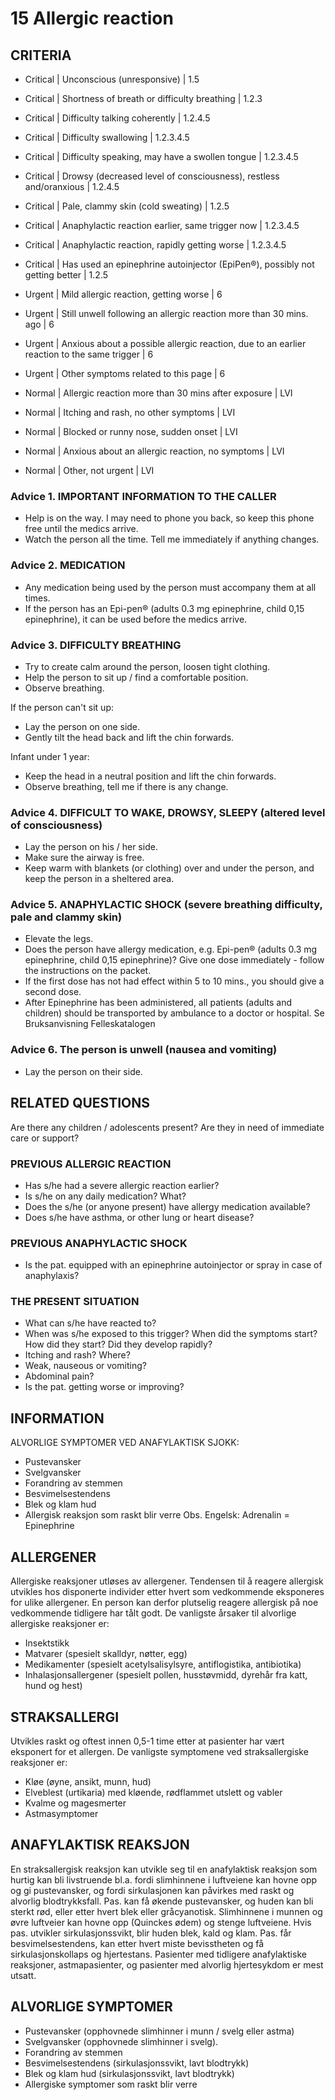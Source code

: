 # 15 Allergic reaction

## CRITERIA

- Critical | Unconscious (unresponsive) | 1.5 
- Critical | Shortness of breath or difficulty breathing | 1.2.3 
- Critical | Difficulty talking coherently | 1.2.4.5 
- Critical | Difficulty swallowing | 1.2.3.4.5 
- Critical | Difficulty speaking, may have a swollen tongue | 1.2.3.4.5 
- Critical | Drowsy (decreased level of consciousness), restless and/oranxious | 1.2.4.5 
- Critical | Pale, clammy skin (cold sweating) | 1.2.5 
- Critical | Anaphylactic reaction earlier, same trigger now | 1.2.3.4.5 
- Critical | Anaphylactic reaction, rapidly getting worse | 1.2.3.4.5 
- Critical | Has used an epinephrine autoinjector (EpiPen®), possibly not getting better | 1.2.5

- Urgent | Mild allergic reaction, getting worse | 6 
- Urgent | Still unwell following an allergic reaction more than 30 mins. ago | 6 
- Urgent | Anxious about a possible allergic reaction, due to an earlier reaction to the same trigger | 6 
- Urgent | Other symptoms related to this page | 6 

- Normal | Allergic reaction more than 30 mins after exposure | LVI 
- Normal | Itching and rash, no other symptoms | LVI 
- Normal | Blocked or runny nose, sudden onset | LVI 
- Normal | Anxious about an allergic reaction, no symptoms | LVI 
- Normal | Other, not urgent | LVI 

### Advice 1. IMPORTANT INFORMATION TO THE CALLER
- Help is on the way. I may need to phone you back, so keep this phone free until the medics arrive.
- Watch the person all the time. Tell me immediately if anything changes.

### Advice 2. MEDICATION
- Any medication being used by the person must accompany them at all times.
- If the person has an Epi-pen® (adults 0.3 mg epinephrine, child 0,15 epinephrine), it can be used before the medics arrive.

### Advice 3. DIFFICULTY BREATHING
- Try to create calm around the person, loosen tight clothing.
- Help the person to sit up / find a comfortable position.
- Observe breathing.

If the person can't sit up:
- Lay the person on one side.
- Gently tilt the head back and lift the chin forwards.

Infant under 1 year:
- Keep the head in a neutral position and lift the chin forwards.
- Observe breathing, tell me if there is any change.

### Advice 4. DIFFICULT TO WAKE, DROWSY, SLEEPY (altered level of consciousness)
- Lay the person on his / her side.
- Make sure the airway is free.
- Keep warm with blankets (or clothing) over and under the person, and keep the person in a sheltered area.

### Advice 5. ANAPHYLACTIC SHOCK (severe breathing difficulty, pale and clammy skin)
- Elevate the legs.
- Does the person have allergy medication, e.g. Epi-pen® (adults 0.3 mg epinephrine, child 0,15 epinephrine)? Give one dose immediately - follow the instructions on the packet.
- If the first dose has not had effect within 5 to 10 mins., you should give a second dose.
- After Epinephrine has been administered, all patients (adults and children) should be transported by ambulance to a doctor or hospital. Se Bruksanvisning Felleskatalogen

### Advice 6. The person is unwell (nausea and vomiting)
- Lay the person on their side.

## RELATED QUESTIONS
Are there any children / adolescents present? Are they in need of immediate care or support?

### PREVIOUS ALLERGIC REACTION
- Has s/he had a severe allergic reaction earlier?
- Is s/he on any daily medication? What?
- Does the s/he (or anyone present) have allergy medication available?
- Does s/he have asthma, or other lung or heart disease?

### PREVIOUS ANAPHYLACTIC SHOCK
- Is the pat. equipped with an epinephrine autoinjector or spray in case of anaphylaxis?

### THE PRESENT SITUATION
- What can s/he have reacted to?
- When was s/he exposed to this trigger? When did the symptoms start? How did they start? Did they develop rapidly?
- Itching and rash? Where?
- Weak, nauseous or vomiting?
- Abdominal pain?
- Is the pat. getting worse or improving?

## INFORMATION
ALVORLIGE SYMPTOMER VED ANAFYLAKTISK SJOKK:
- Pustevansker
- Svelgvansker
- Forandring av stemmen
- Besvimelsestendens
- Blek og klam hud
- Allergisk reaksjon som raskt blir verre
Obs. Engelsk: Adrenalin = Epinephrine

## ALLERGENER
Allergiske reaksjoner utløses av allergener. Tendensen til å reagere allergisk utvikles hos disponerte individer etter hvert som vedkommende eksponeres for ulike allergener. En person kan derfor plutselig reagere allergisk på noe vedkommende tidligere har tålt godt. De vanligste årsaker til alvorlige allergiske reaksjoner er:
- Insektstikk
- Matvarer (spesielt skalldyr, nøtter, egg)
- Medikamenter (spesielt acetylsalisylsyre, antiflogistika, antibiotika)
- Inhalasjonsallergener (spesielt pollen, husstøvmidd, dyrehår fra katt, hund og hest)

## STRAKSALLERGI
Utvikles raskt og oftest innen 0,5-1 time etter at pasienter har vært eksponert for et allergen. De vanligste symptomene ved straksallergiske reaksjoner er:
- Kløe (øyne, ansikt, munn, hud)
- Elveblest (urtikaria) med kløende, rødflammet utslett og vabler
- Kvalme og magesmerter
- Astmasymptomer

## ANAFYLAKTISK REAKSJON
En straksallergisk reaksjon kan utvikle seg til en anafylaktisk reaksjon som hurtig kan bli livstruende bl.a. fordi slimhinnene i luftveiene kan hovne opp og gi pustevansker, og fordi sirkulasjonen kan påvirkes med raskt og alvorlig blodtrykksfall. Pas. kan få økende pustevansker, og huden kan bli sterkt rød, eller etter hvert blek eller gråcyanotisk. Slimhinnene i munnen og øvre luftveier kan hovne opp (Quinckes ødem) og stenge luftveiene. Hvis pas. utvikler sirkulasjonssvikt, blir huden blek, kald og klam. Pas. får besvimelsestendens, kan etter hvert miste bevisstheten og få sirkulasjonskollaps og hjertestans. Pasienter med tidligere anafylaktiske reaksjoner, astmapasienter, og pasienter med alvorlig hjertesykdom er mest utsatt.

## ALVORLIGE SYMPTOMER
- Pustevansker (opphovnede slimhinner i munn / svelg eller astma)
- Svelgvansker (opphovnede slimhinner i svelg).
- Forandring av stemmen
- Besvimelsestendens (sirkulasjonssvikt, lavt blodtrykk)
- Blek og klam hud (sirkulasjonssvikt, lavt blodtrykk)
- Allergiske symptomer som raskt blir verre